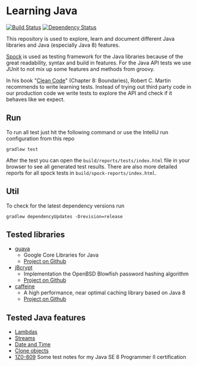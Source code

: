 # Learning Java

[![Build Status](https://img.shields.io/travis/feedm3/learning-java.svg?style=flat-square)](https://travis-ci.org/feedm3/learning-java)
[![Dependency Status](https://dependencyci.com/github/feedm3/learning-java/badge?style=flat-square)](https://dependencyci.com/github/feedm3/learning-java)

This repository is used to explore, learn and document different Java libraries and Java (especially Java 8) features.

[Spock](https://github.com/spockframework/spock) is used as testing framework for the
 Java libraries because of the great readability, syntax and build in features. For the
 Java API tests we use JUnit to not mix up some features and methods from groovy.

In his book "[Clean Code](http://www.amazon.de/dp/0132350882)" (Chapter 8: Boundaries), Robert C. Martin recommends 
to write learning tests. Instead of trying out third party code in our production code we write tests to explore 
the API and check if it behaves like we expect.


## Run

To run all test just hit the following command or use the IntelliJ run configuration from this repo

```
gradlew test
```

After the test you can open the `build/reports/tests/index.html` file in your browser to see all generated test results.
There are also more detailed reports for all spock tests in `build/spock-reports/index.html`.

## Util

To check for the latest dependency versions run

```
gradlew dependencyUpdates -Drevision=release
```


## Tested libraries

* [guava](src/test/groovy/guava)
    - Google Core Libraries for Java
    - [Project on Github](https://github.com/google/guava)
* [jBcrypt](src/test/groovy/bcrypt)
    - Implementation the OpenBSD Blowfish password hashing algorithm
    - [Project on Github](https://github.com/svenkubiak/jBCrypt)
* [caffeine](src/test/groovy/caffeine)
    - A high performance, near optimal caching library based on Java 8
    - [Project on Github](https://github.com/ben-manes/caffeine)


## Tested Java features

* [Lambdas](src/test/java/jdk8/LambdasTest.java)
* [Streams](src/test/java/jdk8/StreamsTest.java)
* [Date and Time](src/test/java/jdk8/DateTimeTest.java)
* [Clone objects](src/test/java/jdk1/CloneTest.java)
* [1Z0-809](src/test/java/jdk8/ocp) Some test notes for my Java SE 8 Programmer II certification

